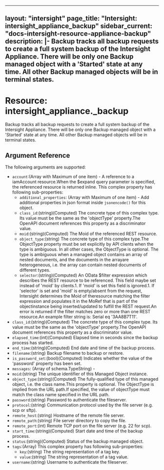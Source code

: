 
---
layout: "intersight"
page_title: "Intersight: intersight_appliance_backup"
sidebar_current: "docs-intersight-resource-appliance-backup"
description: |-
  Backup tracks all backup requests to create a full system backup of the Intersight
Appliance. There will be only one Backup managed object with a 'Started' state at
any time. All other Backup managed objects will be in terminal states.
---

# Resource: intersight_appliance._backup
Backup tracks all backup requests to create a full system backup of the Intersight
Appliance. There will be only one Backup managed object with a 'Started' state at
any time. All other Backup managed objects will be in terminal states.
## Argument Reference
The following arguments are supported:
* `account`:(Array with Maximum of one item) - A reference to a iamAccount resource.When the $expand query parameter is specified, the referenced resource is returned inline. 
This complex property has following sub-properties:
  + `additional_properties`:
(Array with Maximum of one item) - Add additional properties in json format inside `jsonencode()` for this object.
  + `class_id`:(string)(Computed) The concrete type of this complex type. Its value must be the same as the 'objectType' property.The OpenAPI document references this property as a discriminator value. 
  + `moid`:(string)(Computed) The Moid of the referenced REST resource. 
  + `object_type`:(string) The concrete type of this complex type.The ObjectType property must be set explicitly by API clients when the type is ambiguous. In all other cases, the ObjectType is optional. The type is ambiguous when a managed object contains an array of nested documents, and the documents in the arrayare heterogeneous, i.e. the array can contain nested documents of different types. 
  + `selector`:(string)(Computed) An OData $filter expression which describes the REST resource to be referenced. This field maybe set instead of 'moid' by clients.1. If 'moid' is set this field is ignored.1. If 'selector' is set and 'moid' is empty/absent from the request, Intersight determines the Moid of theresource matching the filter expression and populates it in the MoRef that is part of the objectinstance being inserted/updated to fulfill the REST request.An error is returned if the filter matches zero or more than one REST resource.An example filter string is: Serial eq '3AA8B7T11'. 
* `class_id`:(string)(Computed) The concrete type of this complex type. Its value must be the same as the 'objectType' property.The OpenAPI document references this property as a discriminator value. 
* `elapsed_time`:(int)(Computed) Elapsed time in seconds since the backup process has started. 
* `end_time`:(string)(Computed) End date and time of the backup process. 
* `filename`:(string) Backup filename to backup or restore. 
* `is_password_set`:(bool)(Computed) Indicates whether the value of the 'password' property has been set. 
* `messages`:
                (Array of schema.TypeString) -
* `moid`:(string) The unique identifier of this Managed Object instance. 
* `object_type`:(string)(Computed) The fully-qualified type of this managed object, i.e. the class name.This property is optional. The ObjectType is implied from the URL path.If specified, the value of objectType must match the class name specified in the URL path. 
* `password`:(string) Password to authenticate the fileserver. 
* `protocol`:(string) Communication protocol used by the file server (e.g. scp or sftp). 
* `remote_host`:(string) Hostname of the remote file server. 
* `remote_path`:(string) File server directory to copy the file. 
* `remote_port`:(int) Remote TCP port on the file server (e.g. 22 for scp). 
* `start_time`:(string)(Computed) Start date and time of the backup process. 
* `status`:(string)(Computed) Status of the backup managed object. 
* `tags`:(Array)
This complex property has following sub-properties:
  + `key`:(string) The string representation of a tag key. 
  + `value`:(string) The string representation of a tag value. 
* `username`:(string) Username to authenticate the fileserver. 
